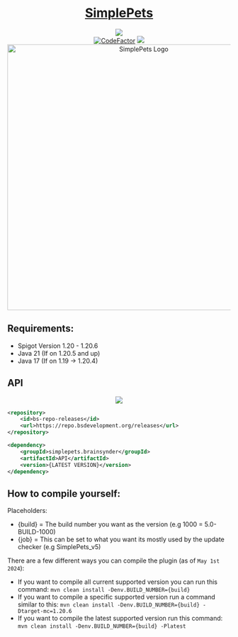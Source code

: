 <div align="center">
  <h1 style="text-decoration: underline">SimplePets</h1>
  <img src="https://img.shields.io/maven-metadata/v?color=red&label=Current%20Version&metadataUrl=https%3A%2F%2Frepo.bsdevelopment.org%2Freleases%2Fsimplepets%2Fbrainsynder%2FAPI%2Fmaven-metadata.xml"></br>
  <a href="https://www.codefactor.io/repository/github/brainsynder-dev/simplepets"><img src="https://www.codefactor.io/repository/github/brainsynder-dev/simplepets/badge" alt="CodeFactor" /></a> 
  <img src="https://ci.bsdevelopment.org/job/SimplePets_v5/badge/icon?subject=v5%20Recode (1.20 -> LATEST)"></br>
  <img src="https://i.imgur.com/EUDSE8P.png" alt="SimplePets Logo" height="600"/>
</div>

## Requirements:
- Spigot Version 1.20 - 1.20.6
- Java 21 (If on 1.20.5 and up)
- Java 17 (If on 1.19 -> 1.20.4)

## API
<div align="center">
    <img src="https://img.shields.io/maven-metadata/v?color=red&label=Current%20Version&metadataUrl=https%3A%2F%2Frepo.bsdevelopment.org%2Freleases%2Fsimplepets%2Fbrainsynder%2FAPI%2Fmaven-metadata.xml&style=for-the-badge"><br>
</div>

```xml
<repository>
    <id>bs-repo-releases</id>
    <url>https://repo.bsdevelopment.org/releases</url>
</repository>

<dependency>
    <groupId>simplepets.brainsynder</groupId>
    <artifactId>API</artifactId>
    <version>{LATEST VERSION}</version>
</dependency>
```

## How to compile yourself:
Placeholders:
- {build} = The build number you want as the version (e.g 1000 = 5.0-BUILD-1000)
- {job} = This can be set to what you want its mostly used by the update checker (e.g SimplePets_v5)

There are a few different ways you can compile the plugin (as of `May 1st 2024`): 
- If you want to compile all current supported version you can run this command: `mvn clean install -Denv.BUILD_NUMBER={build}`
- If you want to compile a specific supported version run a command similar to this: `mvn clean install -Denv.BUILD_NUMBER={build} -Dtarget-mc=1.20.6`
- If you want to compile the latest supported version run this command: `mvn clean install -Denv.BUILD_NUMBER={build} -Platest`
